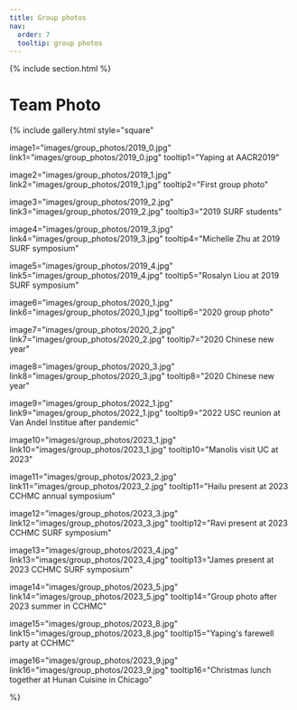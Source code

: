 ```yaml
---
title: Group photos
nav:
  order: 7
  tooltip: group photos
---
```


{% include section.html %}

# <i class="fas fa-users"></i>Team Photo

{%
  include gallery.html
  style="square"

  image1="images/group_photos/2019_0.jpg"
  link1="images/group_photos/2019_0.jpg"
  tooltip1="Yaping at AACR2019"

  image2="images/group_photos/2019_1.jpg"
  link2="images/group_photos/2019_1.jpg"
  tooltip2="First group photo"

  image3="images/group_photos/2019_2.jpg"
  link3="images/group_photos/2019_2.jpg"
  tooltip3="2019 SURF students"

  image4="images/group_photos/2019_3.jpg"
  link4="images/group_photos/2019_3.jpg"
  tooltip4="Michelle Zhu at 2019 SURF symposium"

  image5="images/group_photos/2019_4.jpg"
  link5="images/group_photos/2019_4.jpg"
  tooltip5="Rosalyn Liou at 2019 SURF symposium"

  image6="images/group_photos/2020_1.jpg"
  link6="images/group_photos/2020_1.jpg"
  tooltip6="2020 group photo"

  image7="images/group_photos/2020_2.jpg"
  link7="images/group_photos/2020_2.jpg"
  tooltip7="2020 Chinese new year"

  image8="images/group_photos/2020_3.jpg"
  link8="images/group_photos/2020_3.jpg"
  tooltip8="2020 Chinese new year"

  image9="images/group_photos/2022_1.jpg"
  link9="images/group_photos/2022_1.jpg"
  tooltip9="2022 USC reunion at Van Andel Institue after pandemic"            

  image10="images/group_photos/2023_1.jpg"
  link10="images/group_photos/2023_1.jpg"
  tooltip10="Manolis visit UC at 2023"

  image11="images/group_photos/2023_2.jpg"
  link11="images/group_photos/2023_2.jpg"
  tooltip11="Hailu present at 2023 CCHMC annual symposium"

image12="images/group_photos/2023_3.jpg"
link12="images/group_photos/2023_3.jpg"
tooltip12="Ravi present at 2023 CCHMC SURF symposium"

image13="images/group_photos/2023_4.jpg"
link13="images/group_photos/2023_4.jpg"
tooltip13="James present at 2023 CCHMC SURF symposium"

image14="images/group_photos/2023_5.jpg"
link14="images/group_photos/2023_5.jpg"
tooltip14="Group photo after 2023 summer in CCHMC"

image15="images/group_photos/2023_8.jpg"
link15="images/group_photos/2023_8.jpg"
tooltip15="Yaping's farewell party at CCHMC"

image16="images/group_photos/2023_9.jpg"
link16="images/group_photos/2023_9.jpg"
tooltip16="Christmas lunch together at Hunan Cuisine in Chicago"

%}


